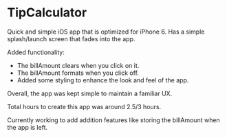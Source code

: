 # TipCalculator

Quick and simple iOS app that is optimized for iPhone 6. Has a simple splash/launch screen that fades into the app. 

Added functionality:
- The billAmount clears when you click on it.
- The billAmount formats when you click off.
- Added some styling to enhance the look and feel of the app.

Overall, the app was kept simple to maintain a familiar UX.

Total hours to create this app was around 2.5/3 hours.

Currently working to add addition features like storing the billAmount when the app is left.
